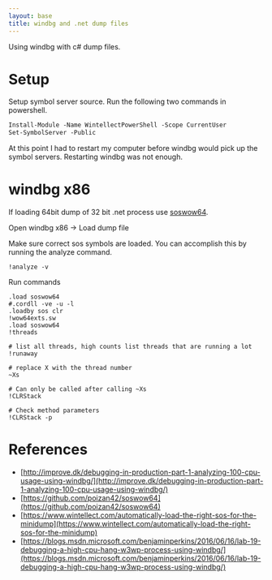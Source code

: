 ```yaml
---
layout: base
title: windbg and .net dump files
---
```


Using windbg with c# dump files.

# Setup

Setup symbol server source.  Run the following two commands in powershell.

```ps
Install-Module -Name WintellectPowerShell -Scope CurrentUser
Set-SymbolServer -Public
```

At this point I had to restart my computer before windbg would pick up the symbol servers.  Restarting windbg was not enough.

# windbg x86

If loading 64bit dump of 32 bit .net process use [soswow64](https://github.com/poizan42/soswow64).

Open windbg x86 -> Load dump file

Make sure correct sos symbols are loaded.  You can accomplish this by running the analyze command.
```
!analyze -v
```


Run commands

```
.load soswow64
#.cordll -ve -u -l
.loadby sos clr
!wow64exts.sw
.load soswow64
!threads

# list all threads, high counts list threads that are running a lot
!runaway 

# replace X with the thread number
~Xs 

# Can only be called after calling ~Xs
!CLRStack

# Check method parameters
!CLRStack -p
```


# References
* [http://improve.dk/debugging-in-production-part-1-analyzing-100-cpu-usage-using-windbg/](http://improve.dk/debugging-in-production-part-1-analyzing-100-cpu-usage-using-windbg/)
* [https://github.com/poizan42/soswow64](https://github.com/poizan42/soswow64)
* [https://www.wintellect.com/automatically-load-the-right-sos-for-the-minidump](https://www.wintellect.com/automatically-load-the-right-sos-for-the-minidump)
* [https://blogs.msdn.microsoft.com/benjaminperkins/2016/06/16/lab-19-debugging-a-high-cpu-hang-w3wp-process-using-windbg/](https://blogs.msdn.microsoft.com/benjaminperkins/2016/06/16/lab-19-debugging-a-high-cpu-hang-w3wp-process-using-windbg/)
